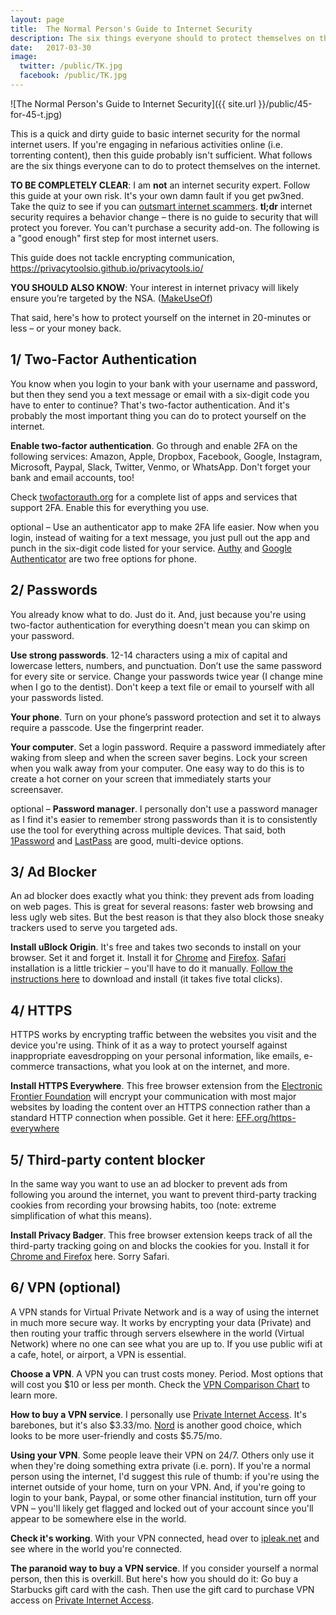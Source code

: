 ```yaml
---
layout: page
title:  The Normal Person's Guide to Internet Security
description: The six things everyone should to protect themselves on the internet. 
date:   2017-03-30
image:
  twitter: /public/TK.jpg
  facebook: /public/TK.jpg
---
```


![The Normal Person's Guide to Internet Security]({{ site.url }}/public/45-for-45-t.jpg)

This is a quick and dirty guide to basic internet security for the normal internet users. If you're engaging in nefarious activities online (i.e. torrenting content), then this guide probably isn't sufficient. What follows are the six things everyone can to do to protect themselves on the internet.

**TO BE COMPLETELY CLEAR**: I am **not** an internet security expert. Follow this guide at your own risk. It's your own damn fault if you get pw3ned. Take the quiz to see if you can [outsmart internet scammers](https://www.opendns.com/phishing-quiz/). **tl;dr** internet security requires a behavior change – there is no guide to security that will protect you forever. You can't purchase a security add-on. The following is a "good enough" first step for most internet users.

This guide does not tackle encrypting communication, https://privacytoolsio.github.io/privacytools.io/

**YOU SHOULD ALSO KNOW**: Your interest in internet privacy will likely ensure you’re targeted by the NSA. ([MakeUseOf](http://www.makeuseof.com/tag/interest-privacy-will-ensure-youre-targeted-nsa/))

That said, here's how to protect yourself on the internet in 20-minutes or less – or your money back. 

## 1/ Two-Factor Authentication

You know when you login to your bank with your username and password, but then they send you a text message or email with a six-digit code you have to enter to continue? That's two-factor authentication. And it's probably the most important thing you can do to protect yourself on the internet. 

**Enable two-factor authentication**. Go through and enable 2FA on the following services: Amazon, Apple, Dropbox, Facebook, Google, Instagram, Microsoft, Paypal, Slack, Twitter, Venmo, or WhatsApp. Don't forget your bank and email accounts, too!

Check [twofactorauth.org](https://twofactorauth.org/) for a complete list of apps and services that support 2FA. Enable this for everything you use.

optional – Use an authenticator app to make 2FA life easier. Now when you login, instead of waiting for a text message, you just pull out the app and punch in the six-digit code listed for your service. [Authy](https://www.authy.com/tutorials/) and [Google Authenticator](https://support.google.com/accounts/answer/1066447?hl=en) are two free options for phone. 

## 2/ Passwords

You already know what to do. Just do it. And, just because you're using two-factor authentication for everything doesn't mean you can skimp on your password.

**Use strong passwords**. 12-14 characters using a mix of capital and lowercase letters, numbers, and punctuation. Don’t use the same password for every site or service. Change your passwords twice year (I change mine when I go to the dentist). Don't keep a text file or email to yourself with all your passwords listed.

**Your phone**. Turn on your phone’s password protection and set it to always require a passcode. Use the fingerprint reader.

**Your computer**. Set a login password. Require a password immediately after waking from sleep and when the screen saver begins. Lock your screen when you walk away from your computer. One easy way to do this is to create a hot corner on your screen that immediately starts your screensaver. 

optional – **Password manager**. I personally don't use a password manager as I find it's easier to remember strong passwords than it is to consistently use the tool for everything across multiple devices. That said, both [1Password](https://1password.com/) and [LastPass](https://www.lastpass.com/) are good, multi-device options.

## 3/ Ad Blocker

An ad blocker does exactly what you think: they prevent ads from loading on web pages. This is great for several reasons: faster web browsing and less ugly web sites. But the best reason is that they also block those sneaky trackers used to serve you targeted ads.

**Install uBlock Origin**. It's free and takes two seconds to install on your browser. Set it and forget it. Install it for [Chrome](https://chrome.google.com/webstore/detail/ublock-origin/cjpalhdlnbpafiamejdnhcphjbkeiagm?hl=en) and [Firefox](https://addons.mozilla.org/en-US/firefox/addon/ublock-origin/). [Safari](https://github.com/el1t/uBlock-Safari) installation is a little trickier – you'll have to do it manually. [Follow the instructions here](https://github.com/el1t/uBlock-Safari/tree/safari/dist#install) to download and install (it takes five total clicks).

## 4/ HTTPS

HTTPS works by encrypting traffic between the websites you visit and the device you're using. Think of it as a way to protect yourself against inappropriate eavesdropping on your personal information, like emails, e-commerce transactions, what you look at on the internet, and more.

**Install HTTPS Everywhere**. This free browser extension from the [Electronic Frontier Foundation](https://www.eff.org/) will encrypt your communication with most major websites by loading the content over an HTTPS connection rather than a standard HTTP connection when possible. Get it here: [EFF.org/https-everywhere](https://www.eff.org/https-everywhere)

## 5/ Third-party content blocker

In the same way you want to use an ad blocker to prevent ads from following you around the internet, you want to prevent third-party tracking cookies from recording your browsing habits, too (note: extreme simplification of what this means). 

**Install Privacy Badger**. This free browser extension keeps track of all the third-party tracking going on and blocks the cookies for you. Install it for [Chrome and Firefox](https://www.eff.org/privacybadger) here. Sorry Safari.

## 6/ VPN (optional)

A VPN stands for Virtual Private Network and is a way of using the internet in much more secure way. It works by encrypting your data (Private) and then routing your traffic through servers elsewhere in the world (Virtual Network) where no one can see what you are up to. If you use public wifi at a cafe, hotel, or airport, a VPN is essential.

**Choose a VPN**. A VPN you can trust costs money. Period. Most options that will cost you $10 or less per month. Check the [VPN Comparison Chart](https://thatoneprivacysite.net/simple-vpn-comparison-chart/) to learn more. 

**How to buy a VPN service**. I personally use [Private Internet Access](https://www.privateinternetaccess.com/pages/buy-vpn/). It's barebones, but it's also $3.33/mo. [Nord](https://nordvpn.com/pricing/) is another good choice, which looks to be more user-friendly and costs $5.75/mo.

**Using your VPN**. Some people leave their VPN on 24/7. Others only use it when they're doing something extra private (i.e. porn). If you're a normal person using the internet, I'd suggest this rule of thumb: if you're using the internet outside of your home, turn on your VPN. And, if you're going to login to your bank, Paypal, or some other financial institution, turn off your VPN – you'll likely get flagged and locked out of your account since you'll appear to be somewhere else in the world.

**Check it's working**. With your VPN connected, head over to [ipleak.net](https://ipleak.net/) and see where in the world you're connected. 

**The paranoid way to buy a VPN service**. If you consider yourself a normal person, then this is overkill. But here's how you should do it: Go buy a Starbucks gift card with the cash. Then use the gift card to purchase VPN access on [Private Internet Access](https://www.privateinternetaccess.com).
